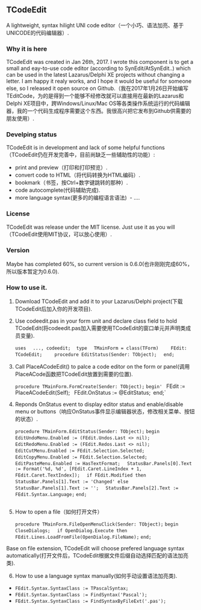 ## TCodeEdit

A lightweight, syntax hilight UNI code editor（一个小巧、语法加亮、基于UNICODE的代码编辑器）.

### Why it is here

TCodeEdit was created in Jan 26th, 2017. I wrote this component is to get a small and eay-to-use code editor (according to SynEdit/AtSynEdit..) which can be used in the latest Lazarus/Delphi XE projects without changing a letter. I am happy it realy works, and I hope it would be useful for someone else, so I released it open source on Github.（我在2017年1月26日开始编写TEditCode，为的是得到一个能够不经修改就可以直接用在最新的Lazarus和Delphi XE项目中，跨Windows/Linux/Mac OS等各类操作系统运行的代码编辑器，我的一个代码生成程序需要这个东西。我很高兴把它发布到Github供需要的朋友使用）.

### Develping status

TCodeEdit is in development and lack of some helpful functions（TCodeEdit仍在开发完善中，目前尚缺乏一些辅助性的功能）:

  - print and preview（打印和打印预览）.
  - convert code to HTML（将代码转换为HTML编码）.
  - bookmark（书签，按Ctrl+数字键跳转的那种）.
  - code autocomplete(代码辅助完成).
  - more language syntax(更多的的编程语言语法)
  - ....
  
### License

TCodeEdit was release under the MIT license. Just use it as you will（TCodeEdit使用MIT协议，可以放心使用）.

### Version

Maybe has completed 60%, so current version is 0.6.0(也许刚刚完成60%，所以版本暂定为0.6.0).

### How to use it.

1. Download TCodeEdit and add it to your Lazarus/Delphi project(下载TCodeEdit后加入你的开发项目).
2. Use codeedit.pas in your form unit and declare class field to hold TCodeEdit(将codeedit.pas加入需要使用TCodeEdit的窗口单元并声明类成员变量).

    `uses`
    `  ..., codeedit;`
    ` `
    `type`
    `  TMainForm = class(TForm)`
    `    FEdit: TCodeEdit;`
    `    procedure EditStatus(Sender: TObject);`
    `  end;`

3. Call PlaceACodeEdit() to palce a code editor on the form or panel(调用PlaceACode函数把TCodeEdit放置到需要的位置).

    `procedure TMainForm.FormCreate(Sender: TObject);`
    `begin'
    `  FEdit := PlaceACodeEdit(Self);`
    `  FEdit.OnStatus := @EditStatus;`
    `end;`

4. Reponds OnStatus event to display editor status and enable/disable menu or buttons（响应OnStatus事件显示编辑器状态，修改相关菜单、按钮的状态）.

    `procedure TMainForm.EditStatus(Sender: TObject);`
    `begin`
    `  EditUndoMenu.Enabled := (FEdit.Undos.Last <> nil);`
    `  EditRedoMenu.Enabled := (FEdit.Redos.Last <> nil);`
    `  EditCutMenu.Enabled := FEdit.Selection.Selected;`
    `  EditCopyMenu.Enabled := FEdit.Selection.Selected;`
    `  EditPasteMenu.Enabled := HasTextFormat;`
    `  StatusBar.Panels[0].Text := Format('%d, %d', [FEdit.Caret.LineIndex + 1, FEdit.Caret.TextIndex]);`
    `  if FEdit.Modified then`
    `    StatusBar.Panels[1].Text := 'Changed' else`
    `    StatusBar.Panels[1].Text := '';`
    `  StatusBar.Panels[2].Text := FEdit.Syntax.Language;`
    `end;`
    ```

5. How to open a file（如何打开文件）
 
    `procedure TMainForm.FileOpenMenuClick(Sender: TObject);`
    `begin`
    `  CloseDialogs;`
    `  if OpenDialog.Execute then`
    `    FEdit.Lines.LoadFromFile(OpenDialog.FileName);`
    `end;`

  Base on file extension, TCodeEdit will choose prefered language syntax automatically(打开文件后，TCodeEdit根据文件后缀自动选择匹配的语法加亮类).

6. How to use a language syntax manually(如何手动设置语法加亮类).

  - `FEdit.Syntax.SyntaxClass := TPascalSyntax;`
  - `FEdit.Syntax.SyntaxClass := FindSyntax('Pascal');`
  - `FEdit.Syntax.SyntaxClass := FindSyntaxByFileExt('.pas');`

